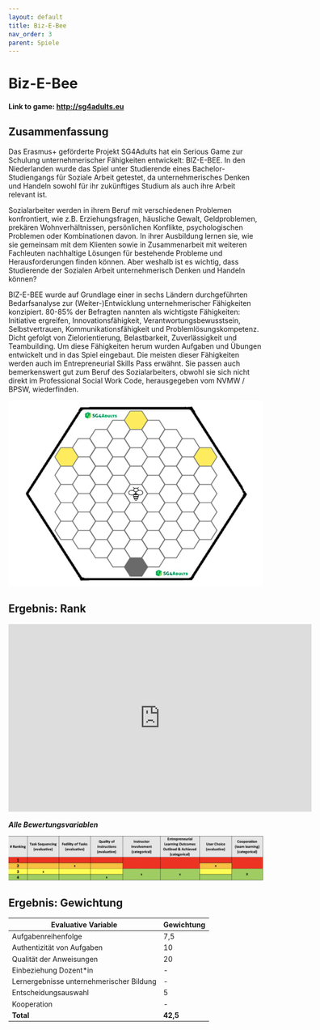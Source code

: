 ```yaml
---
layout: default
title: Biz-E-Bee
nav_order: 3
parent: Spiele
---
```


# Biz-E-Bee

#### Link to game: http://sg4adults.eu

## Zusammenfassung

Das Erasmus+ geförderte Projekt SG4Adults hat ein Serious Game zur Schulung unternehmerischer Fähigkeiten entwickelt: BIZ-E-BEE. In den Niederlanden wurde das Spiel unter Studierende eines Bachelor-Studiengangs für Soziale Arbeit getestet, da unternehmerisches Denken und Handeln sowohl für ihr zukünftiges Studium als auch ihre Arbeit relevant ist.

Sozialarbeiter werden in ihrem Beruf mit verschiedenen Problemen konfrontiert, wie z.B. Erziehungsfragen, häusliche Gewalt, Geldproblemen, prekären Wohnverhältnissen, persönlichen Konflikte, psychologischen Problemen oder Kombinationen davon. In ihrer Ausbildung lernen sie, wie sie gemeinsam mit dem Klienten sowie in Zusammenarbeit mit weiteren Fachleuten nachhaltige Lösungen für bestehende Probleme und Herausforderungen finden können. Aber weshalb ist es wichtig, dass Studierende der Sozialen Arbeit unternehmerisch Denken und Handeln können?

BIZ-E-BEE wurde auf Grundlage einer in sechs Ländern durchgeführten Bedarfsanalyse zur (Weiter-)Entwicklung unternehmerischer Fähigkeiten konzipiert. 80-85% der Befragten nannten als wichtigste Fähigkeiten: Initiative ergreifen, Innovationsfähigkeit, Verantwortungsbewusstsein, Selbstvertrauen, Kommunikationsfähigkeit und Problemlösungskompetenz. Dicht gefolgt von Zielorientierung, Belastbarkeit, Zuverlässigkeit und Teambuilding. Um diese Fähigkeiten herum wurden Aufgaben und Übungen entwickelt und in das Spiel eingebaut. Die meisten dieser Fähigkeiten werden auch im Entrepreneurial Skills Pass erwähnt. Sie passen auch bemerkenswert gut zum Beruf des Sozialarbeiters, obwohl sie sich nicht direkt im Professional Social Work Code, herausgegeben vom NVMW / BPSW, wiederfinden.

![Image of bizebee](../assets/Biz-e-BEe.png)

## Ergebnis: Rank

<iframe width="600" height="371" seamless frameborder="0" scrolling="no" src="https://docs.google.com/spreadsheets/d/e/2PACX-1vRQeSSNa-R2e3TA_gbRtNTG3-69Q0TsvFACQQct_vCGbwvci6NYCB5iWdA0Nlzw5RUHCZdxqINldR5G/pubchart?oid=1515523664&amp;format=interactive"></iframe>

**_Alle Bewertungsvariablen_**

![Image of bizebee](../assets/bizebee-scr.png)

## Ergebnis: Gewichtung

| **Evaluative Variable**               | **Gewichtung** |
| ------------------------------------- | ---------- |
| Aufgabenreihenfolge                   | 7,5        |
| Authentizität von Aufgaben            | 10         |
| Qualität der Anweisungen              | 20         |
| Einbeziehung Dozent*in                | \-         |
| Lernergebnisse unternehmerischer Bildung | \-         |
| Entscheidungsauswahl                  | 5          |
| Kooperation                           | \-         |
| **Total**                             | **42,5**   |
